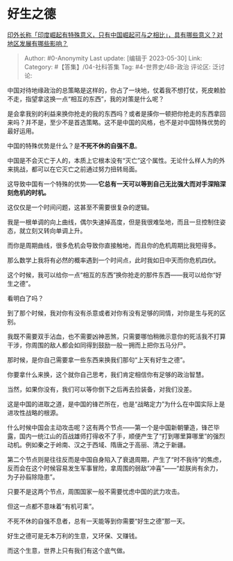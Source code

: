 # 好生之德
[印外长称「印度崛起有特殊意义，只有中国崛起可与之相比」，具有哪些意义？对地区发展有哪些影响？](https://www.zhihu.com/question/603613118/answer/3050582085)

> Author: #0-Anonymity
> Last update: [编辑于 2023-05-30]
> Link:
> Category: #【答集】/04-社科答集 
> Tag: #4-世界史/4B-政治
> 评论区:
> 泛讨论:

中国对待地缘政治的总策略是这样的，你占了一块地，仗着我不想打仗，死皮赖脸不走，指望拿这换一点“相互的东西”，我的对策是什么呢？

是会拿我别的利益来换你抢走的我的东西吗？或者是揍你一顿把你抢走的东西拿回来吗？并不是，至少不是首选策略。这不是中国的风格，也不是对中国特殊优势的最好运用。

中国的特殊优势是什么？是**不死不休的自强不息**。

中国是不会灭亡于人的，本质上它根本没有“灭亡”这个属性。无论什么样人为的外来挑战，都可以在它灭亡之前通过努力扭转局面。

这导致中国有一个特殊的优势——**它总有一天可以等到自己无比强大而对手深陷深刻危机的时机。**

这仅仅是一个时间问题，这甚至不需要很复杂的逻辑。

我是一根单调的向上曲线，偶尔失速掉高度，但是我很难坠地，而且一旦控制住姿态，就立刻又转向单调上升。

而你是周期曲线，很多危机会导致你直接触地，而且你的危机周期比我短得多。

那么数学上我将有必然的概率遇到一个时间点，此时我如日中天而你危机四伏。

这个时候，我可以给你一点“相互的东西”换你抢走的那件东西——我可以给你“好生之德”。

看明白了吗？

到了那个时候，我对你有没有杀意或者对你有没有足够的同情，对你是生与死的区别。

我既不需要双手沾血，也不需要凶神恶煞，只需要哪怕稍微示意你的死活我不打算干涉，你周围的敌人都会如同得到鼓励一般一拥而上把你五马分尸。

那时候，是你自己需要拿一些东西来换我们那句“上天有好生之德”。

你要拿什么来换，这个就你自己思考，我们肯定相信你有足够的政治智慧。

当然，如果你没有，我们可以等你倒下之后再去捡装备，对我们没差。

这是中国的进取之道，是中国的锋芒所在，也是“战略定力”为什么在中国实际上是进攻性战略的根源。

什么时候中国会主动攻击呢？这有两个节点——第一个是中国新朝肇造，锋芒毕露，国内一统江山的百战雄师打得收不了手，顺便产生了“打到哪里算哪里”的强烈动机。例如秦之于岭南、汉之于西域、隋唐之于高丽、清之于新疆。

第二个节点则是往往反而是中国自身陷入了衰退周期，产生了“时不我待”的焦虑，反而会在这个时候容易发生军事冒险，拿周围的弱敌“冲喜”——“趁朕尚有余力，为子孙翦除隐患”。

只要不是这两个节点，周围国家一般不需要忧虑中国的武力攻击。

但这一点都不意味着“有机可乘”。

不死不休的自强不息者，总有一天能等到你需要“好生之德”那一天。

好生之德可是无本万利的生意，又环保、又赚钱。

而这个生意，世界上只有我们有这个底气做。
